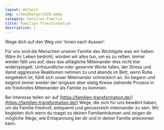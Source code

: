 ```yaml
---
layout: default
img: schmidberger2020.webp
category: Services-Familie
title: Familien Transformation
description: |
---
```


Wage dich auf den Weg von 'Innen nach Aussen'.

Für uns sind die Menschen unserer Familie das Wichtigste was wir haben. Wäre ihr
Leben bedroht, würden wir alles tun, um es zu retten. Immer wieder fällt uns auf,
dass das alltägliche Miteinander dies nicht klar widerspiegelt. Unfreundliche
oder genervte Worte fallen, der Stress und damit aggressive Reaktionen nehmen zu
und abends im Bett, wenn Ruhe eingekehrt ist, fühlt sich unser Miteinander schrecklich
an. So begann und beginnt immer wieder der langsam aber stetig Kreise ziehende
Prozess in ein friedvolles Miteinander als Familie zu kommen.

Bei Interesse teilen wir auf [https://familien-transformation.de/](https://familien-transformation.de/)
Wege, die sich für uns bewährt haben, um als Familie friedvoll, entspannt und
genussreich miteinander zu sein. Wir begleiten dich wenn du magst zu deinen
Familienträumen und zeigen dir mögliche Wege, wie Entspannung bei dir und in
deiner Familie ankommen kann.
